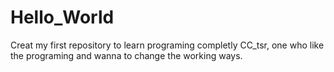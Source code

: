 # Hello_World
Creat my first repository to learn programing completly
CC_tsr, one who like the programing and wanna to change the working ways.
